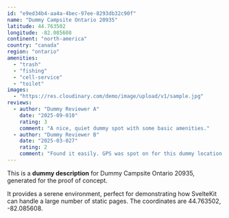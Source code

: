```yaml
---
id: "e9ed34b4-aa4a-4bec-97ee-8293db32c90f"
name: "Dummy Campsite Ontario 20935"
latitude: 44.763502
longitude: -82.085608
continent: "north-america"
country: "canada"
region: "ontario"
amenities:
  - "trash"
  - "fishing"
  - "cell-service"
  - "toilet"
images:
  - "https://res.cloudinary.com/demo/image/upload/v1/sample.jpg"
reviews:
  - author: "Dummy Reviewer A"
    date: "2025-09-010"
    rating: 3
    comment: "A nice, quiet dummy spot with some basic amenities."
  - author: "Dummy Reviewer B"
    date: "2025-03-027"
    rating: 2
    comment: "Found it easily. GPS was spot on for this dummy location."
---
```


This is a **dummy description** for Dummy Campsite Ontario 20935, generated for the proof of concept.

It provides a serene environment, perfect for demonstrating how SvelteKit can handle a large number of static pages. The coordinates are 44.763502, -82.085608.
